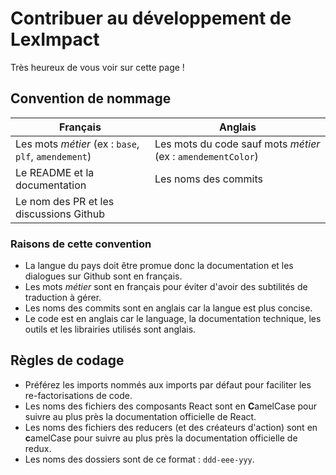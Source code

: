 # Contribuer au développement de LexImpact

Très heureux de vous voir sur cette page !

## Convention de nommage

| Français | Anglais |
| --- | --- |
| Les mots *métier* (ex : `base`, `plf`, `amendement`) | Les mots du code sauf mots *métier* (ex : `amendementColor`) |
| Le README et la documentation | Les noms des commits |
| Le nom des PR et les discussions Github | |

### Raisons de cette convention

- La langue du pays doit être promue donc la documentation et les dialogues sur Github sont en français.
- Les mots *métier* sont en français pour éviter d'avoir des subtilités de traduction à gérer.
- Les noms des commits sont en anglais car la langue est plus concise.
- Le code est en anglais car le language, la documentation technique, les outils et les librairies utilisés sont anglais.

## Règles de codage

- Préférez les imports nommés aux imports par défaut pour faciliter les re-factorisations de code.
- Les noms des fichiers des composants React sont en **C**amelCase pour suivre au plus près la documentation officielle de React.
- Les noms des fichiers des reducers (et des créateurs d'action) sont en **c**amelCase pour suivre au plus près la documentation officielle de redux.
- Les noms des dossiers sont de ce format : `ddd-eee-yyy`.